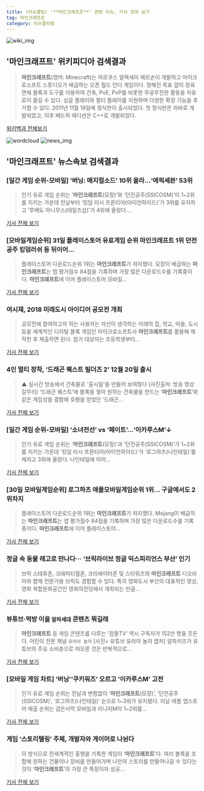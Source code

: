 ```yaml
---
title: (이슈클립) '**마인크래프트**' 관련 이슈, 기사 모아 보기
tag: 마인크래프트
category: 이슈클리핑
---
```

![wiki_img](https://user-images.githubusercontent.com/42597476/44503234-41136a80-a6d0-11e8-9071-6fc6418eafe4.png)
## **'**마인크래프트**'** 위키피디아 검색결과
>**마인크래프트**(영어: Minecraft)는 마르쿠스 알렉세이 페르손이 개발하고 마이크로소프트 스튜디오가 배급하는 오픈 월드 인디 게임이다. 정해진 목표 없이 정육면체 블록과 도구를 이용하여 건축, PvE, PvP를 비롯한 무궁무진한 활동을 자유로이 즐길 수 있다. 싱글 플레이와 멀티 플레이를 지원하며 다양한 확장 기능을 추가할 수 있다. 2011년 11월 18일에 정식판이 출시되었다. 첫 정식판은 자바로 개발되었고, 이후 베드락 에디션은 C++로 개발되었다.

<a href="https://ko.wikipedia.org/wiki/마인크래프트" target="_blank">위키백과 전체보기</a>

![wordcloud](https://s3.ap-northeast-2.amazonaws.com/lyrics101-wordcloud/2018-09-02-1535877820.png)
![news_img](https://user-images.githubusercontent.com/42597476/44507050-1206f400-a6e4-11e8-8d98-7ffbfebb353f.png)
## **'**마인크래프트**'** 뉴스속보 검색결과
### [일간 게임 순위-모바일] ‘버닝: 매지컬소드’ 10위 올라…‘에픽세븐’ 53위

>인기 유료 게임 순위는 ‘**마인크래프트**(모장)’와 ‘던전공주(SSICOSM)’이 1~2위를 지키는 가운데 전날부터 ‘킹덤 러시 프론티어(아이언하이드)’가 3위를 유지하고 ‘루베도 아니무스(테일즈샵)’가 4위에 올랐다....

<a href="http://www.kukinews.com/news/article.html?no=581614" target="_blank">기사 전체 보기</a>

### [모바일게임순위] 31일 플레이스토어 유료게임 순위 **마인크래프트** 1위 던전공주 킹덤러쉬 등 뒤이어...

>플레이스토어 다운로드순위 1위는 **마인크래프트**가 차지했다. 모장이 배급하는 **마인크래프트**는 앱 평가점수 84점을 기록하며 가장 많은 다운로드수를 기록중이다. **마인크래프트**에 이어 플레이스토어 모바일...

<a href="http://famtimes.co.kr/news/view/56347" target="_blank">기사 전체 보기</a>

### 여시재, 2018 미래도시 아이디어 공모전 개최

>공모전에 참여하고자 하는 사용자는 자신이 생각하는 미래의 집, 학교, 마을, 도시 등을 세계적인 디지털 블록 게임인 마이크로소프트사 **마인크래프트**를 활용해 제작한 후 제출하면 된다. 참가 대상자는 초등학생부터...

<a href="http://it.chosun.com/site/data/html_dir/2018/08/31/2018083101753.html" target="_blank">기사 전체 보기</a>

### 4인 멀티 장착, ‘드래곤 퀘스트 빌더즈 2’ 12월 20일 출시

>▲ 실시간 방송에서 건축물로 '출시일'을 만들어 보여줬다 (사진출처: 방송 영상 갈무리) ‘드래곤 퀘스트’에 블록을 쌓아 원하는 건축물을 만드는 ‘**마인크래프트**’와 같은 게임성을 결합해 호평을 얻었던 ‘드래곤...

<a href="http://www.gamemeca.com/mv.php?inflow=naver_s&gid=1487506" target="_blank">기사 전체 보기</a>

### [일간 게임 순위-모바일] ‘소녀전선’ vs ‘페이트’…‘이카루스M’↓

>인기 유료 게임 순위는 ‘**마인크래프트**(모장)’과 ‘던전공주(SSICOSM)’가 1~2위를 지키는 가운데 ‘킹덤 러시 프론티어(아이언하이드)’가 ‘로그하츠(나인테일)’를 제치고 3위에 올랐다. 나인테일에 이어...

<a href="http://www.kukinews.com/news/article.html?no=581067" target="_blank">기사 전체 보기</a>

### [30일 모바일게임순위] 로그하츠 애플모바일게임순위 1위... 구글에서도 2위차지

>플레이스토어 다운로드순위 1위는 **마인크래프트**가 차지했다. Mojang이 배급하는 **마인크래프트**는 앱 평가점수 84점을 기록하며 가장 많은 다운로드수를 기록중이다. **마인크래프트**에 이어 플레이스토어...

<a href="http://famtimes.co.kr/news/view/56143" target="_blank">기사 전체 보기</a>

### 정글 속 동물 레고로 만나다··· ‘브릭라이브 정글 익스피리언스 부산’ 인기

>브릭 스테츄존, 크래피티월존, 크리에이터존 및 스타워즈와 **마인크래프트** 디오라마와 함께 전문가용 브릭도 경험할 수 있다. 특히 영화도시 부산의 대표적인 영상, 영화 복합문화공간인 영화의전당에서 개최되는 만큼...

<a href="http://edu.donga.com/?p=article&ps=view&at_no=20180830100006521250" target="_blank">기사 전체 보기</a>

### 뷰튜브·먹방 이을 `알파세대` 콘텐츠 뭐길래

>**마인크래프트** 등 게임 콘텐츠를 다루는 '잠뜰TV' 역시 구독자가 152만 명을 웃돈다. 어린이 전문 채널 `유라야 놀자` [사진= 유튜브 유라야 놀자 캡처] 알파키즈가 유튜브의 주요 소비층으로 떠오른 것은 반복적으로...

<a href="http://news.mk.co.kr/newsRead.php?year=2018&no=543713" target="_blank">기사 전체 보기</a>

### [모바일 게임 차트] ‘버닝’‘쿠키워즈’ 오르고 ‘이카루스M’ 고전

>인기 유료 게임 순위는 전날과 변함없이 ‘**마인크래프트**(모장)’, ‘던전공주(SSICOSM)’, ‘로그하츠(나인테일)’ 순으로 1~3위가 유지됐다. 이날 애플 앱스토어 매출 순위는 검은사막 모바일과 리니지M이 1~2위를...

<a href="http://www.kukinews.com/news/article.html?no=580714" target="_blank">기사 전체 보기</a>

### 게임 ‘스토리텔링’ 주체, 개발자와 게이머로 나뉜다

>이 방식으로 전세계적인 흥행을 기록한 게임이 ‘**마인크래프트**’다. 여러 블록을 조합해 원하는 건물이나 장비를 만들어가며 나만의 스토리를 만들어나갈 수 있다는 것이 ‘**마인크래프트**’의 가장 큰 특징이자 성공...

<a href="http://www.gamemeca.com/mv.php?inflow=naver_s&gid=1487034" target="_blank">기사 전체 보기</a>


